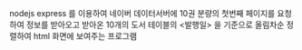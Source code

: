 nodejs express 를 이용하여 네이버 데이터서버에 10권 분량의 첫번째 페이지를 요청하여 정보를 받아오고 
받아온 10개의 도서 테이블의 <발행일> 을 기준으로 올림차순 정렬하여 html 화면에 보여주는 프로그램

